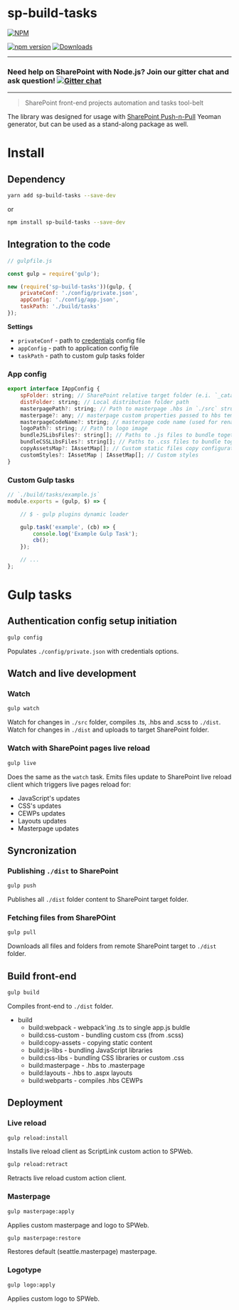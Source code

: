 # sp-build-tasks

[![NPM](https://nodei.co/npm/sp-build-tasks.png?mini=true&downloads=true&downloadRank=true&stars=true)](https://nodei.co/npm/sp-build-tasks/)

[![npm version](https://badge.fury.io/js/sp-build-tasks.svg)](https://badge.fury.io/js/sp-build-tasks)
[![Downloads](https://img.shields.io/npm/dm/sp-build-tasks.svg)](https://www.npmjs.com/package/sp-build-tasks)

---
### Need help on SharePoint with Node.js? Join our gitter chat and ask question! [![Gitter chat](https://badges.gitter.im/gitterHQ/gitter.png)](https://gitter.im/sharepoint-node/Lobby)
---

> SharePoint front-end projects automation and tasks tool-belt

The library was designed for usage with [SharePoint Push-n-Pull](https://github.com/koltyakov/generator-sppp) Yeoman generator, but can be used as a stand-along package as well.

# Install

## Dependency

```bash
yarn add sp-build-tasks --save-dev
```

or

```bash
npm install sp-build-tasks --save-dev
```

## Integration to the code

```javascript
// gulpfile.js

const gulp = require('gulp');

new (require('sp-build-tasks'))(gulp, {
    privateConf: './config/private.json',
    appConfig: './config/app.json',
    taskPath: './build/tasks'
});
```

**Settings**

- `privateConf` - path to [credentials](https://github.com/koltyakov/node-sp-auth-config) config file
- `appConfig` - path to application config file
- `taskPath` - path to custom gulp tasks folder

### App config

```javascript
export interface IAppConfig {
    spFolder: string; // SharePoint relative target folder (e.i. `_catalogs/masterpage/contoso`)
    distFolder: string; // Local distribution folder path
    masterpagePath?: string; // Path to masterpage .hbs in `./src` structure
    masterpage?: any; // masterpage custom properties passed to hbs template
    masterpageCodeName?: string; // masterpage code name (used for renaming output file)
    logoPath?: string; // Path to logo image
    bundleJSLibsFiles?: string[]; // Paths to .js files to bundle together in a single vendor.js
    bundleCSSLibsFiles?: string[]; // Paths to .css files to bundle together in a single vendor.css
    copyAssetsMap?: IAssetMap[]; // Custom static files copy configuration
    customStyles?: IAssetMap | IAssetMap[]; // Custom styles
}
```

### Custom Gulp tasks

```javascript
// `./build/tasks/example.js`
module.exports = (gulp, $) => {

    // $ - gulp plugins dynamic loader

    gulp.task('example', (cb) => {
        console.log('Example Gulp Task');
        cb();
    });

    // ...
};
```

# Gulp tasks

## Authentication config setup initiation

```bash
gulp config
```

Populates `./config/private.json` with credentials options.

## Watch and live development

### Watch

```bash
gulp watch
```

Watch for changes in `./src` folder, compiles .ts, .hbs and .scss to `./dist`.
Watch for changes in `./dist` and uploads to target SharePoint folder.

### Watch with SharePoint pages live reload

```bash
gulp live
```

Does the same as the `watch` task.
Emits files update to SharePoint live reload client which triggers live pages reload for:
- JavaScript's updates
- CSS's updates
- CEWPs updates
- Layouts updates
- Masterpage updates

## Syncronization

### Publishing `./dist` to SharePoint

```bash
gulp push
```

Publishes all `./dist` folder content to SharePoint target folder.

### Fetching files from SharePOint

```bash
gulp pull
```

Downloads all files and folders from remote SharePoint target to `./dist` folder.

## Build front-end

```bash
gulp build
```

Compiles front-end to `./dist` folder.

- build
  - build:webpack - webpack'ing .ts to single app.js buldle
  - build:css-custom - bundling custom css (from .scss)
  - build:copy-assets - copying static content
  - build:js-libs - bundling JavaScript libraries
  - build:css-libs - bundling CSS libraries or custom .css
  - build:masterpage - .hbs to .masterpage
  - build:layouts - .hbs to .aspx layouts
  - build:webparts - compiles .hbs CEWPs

## Deployment

### Live reload

```bash
gulp reload:install
```

Installs live reload client as ScriptLink custom action to SPWeb.

```bash
gulp reload:retract
```

Retracts live reload custom action client.

### Masterpage

```bash
gulp masterpage:apply
```

Applies custom masterpage and logo to SPWeb.

```bash
gulp masterpage:restore
```

Restores default (seattle.masterpage) masterpage.

### Logotype

```bash
gulp logo:apply
```

Applies custom logo to SPWeb.
